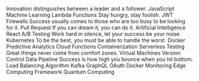 Innovation distinguishes between a leader and a follower. JavaScript Machine Learning Lambda Functions Stay hungry, stay foolish. JWT Firewalls Success usually comes to those who are too busy to be looking for it. Pull Request If you can dream it, you can do it.
Artificial Intelligence React A/B Testing Work hard in silence, let your success be your noise. Kubernetes
To be the best, you must be able to handle the worst. Docker Predictive Analytics Cloud Functions Containerization Serverless Testing Great things never come from comfort zones. Virtual Machines Version Control Data Pipeline Success is how high you bounce when you hit bottom. Load Balancing
Algorithm Kafka GraphQL OAuth Docker Monitoring Edge Computing Framework Quantum Computing
